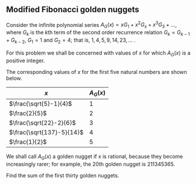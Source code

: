 ## Modified Fibonacci golden nuggets

Consider the infinite polynomial series $A_G(x)=xG_1+x^2G_x+x^3G_3+\dots$, where $G_k$ is the $k$th term of the second order recurrence relation $G_k = G_{k-1}+G_{k-2}$, $G_1=1$ and $G_2=4$; that is, $1,4,5,9,14,23,\dots$ .

For this problem we shall be concerned with values of $x$ for which $A_G(x)$ is a positive integer.

The corresponding values of $x$ for the first five natural numbers are shown below.

| $x$                       | $A_G(x)$ |
| ------------------------- | -------- |
| $\frac{\sqrt{5}-1}{4}$    | 1        |
| $\frac{2}{5}$             | 2        |
| $\frac{\sqrt{22}-2}{6}$   | 3        |
| $\frac{\sqrt{137}-5}{14}$ | 4        |
| $\frac{1}{2}$             | 5        |

We shall call $A_G(x)$ a golden nugget if $x$ is rational, because they become increasingly rarer; for example, the $20$th golden nugget is $211345365$.

Find the sum of the first thirty golden nuggets.
